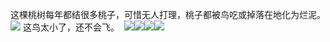 这棵桃树每年都结很多桃子，可惜无人打理，桃子都被鸟吃或掉落在地化为烂泥。
![](https://wx2.sinaimg.cn/mw690/007hvpjxly1hr603nxnxaj31400u014k.jpg)
这鸟太小了，还不会飞。 ​​​
![](https://wx4.sinaimg.cn/mw690/007hvpjxly1hr5zvzc4knj31400u0tc5.jpg)![](https://wx4.sinaimg.cn/mw690/007hvpjxly1hr5zw0d3mdj31400u0jvh.jpg)![](https://wx1.sinaimg.cn/mw690/007hvpjxly1hr5zw1cnsfj31400u0ae3.jpg)![](https://wx2.sinaimg.cn/mw690/007hvpjxly1hr5zw28zy2j31400u0n13.jpg)
